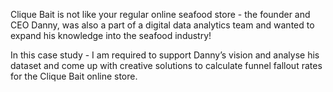 Clique Bait is not like your regular online seafood store - the founder and CEO Danny, was also a part of a digital data analytics team and wanted to expand his knowledge into the seafood industry!

In this case study - I am required to support Danny’s vision and analyse his dataset and come up with creative solutions to calculate funnel fallout rates for the Clique Bait online store.

